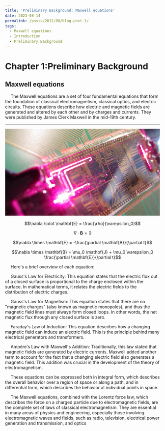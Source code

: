 ```yaml
---
title: 'Preliminary Background: Maxwell equations'
date: 2023-08-14
permalink: /posts/2012/08/blog-post-1/
tags:
  - Maxwell equations
  - Introduction
  - Preliminary Background
---
```


# Chapter 1:Preliminary Background
## Maxwell equations

&#8194;&#8194;
The Maxwell equations are a set of four fundamental equations that form the foundation of classical electromagnetism, classical optics, and electric circuits. These equations describe how electric and magnetic fields are generated and altered by each other and by charges and currents. They were published by James Clerk Maxwell in the mid-19th century.

---
![integratedphotonics](https://raw.githubusercontent.com/FLYR01/CIMCS.github.io/master/images/Integrated_photonics.png)

$$\nabla \cdot \mathbf{E} = \frac{\rho}{\varepsilon_0}$$

$$\nabla \cdot \mathbf{B} = 0$$

$$\nabla \times \mathbf{E} = -\frac{\partial \mathbf{B}}{\partial t}$$

$$\nabla \times \mathbf{B} = \mu_0 \mathbf{J} + \mu_0 \varepsilon_0 \frac{\partial \mathbf{E}}{\partial t}$$




&#8194;&#8194;
Here's a brief overview of each equation:

&#8194;&#8194;
Gauss's Law for Electricity: This equation states that the electric flux out of a closed surface is proportional to the charge enclosed within the surface. In mathematical terms, it relates the electric fields to the distribution of electric charges.

&#8194;&#8194;
Gauss's Law for Magnetism: This equation states that there are no "magnetic charges" (also known as magnetic monopoles), and thus the magnetic field lines must always form closed loops. In other words, the net magnetic flux through any closed surface is zero.

&#8194;&#8194;
Faraday's Law of Induction: This equation describes how a changing magnetic field can induce an electric field. This is the principle behind many electrical generators and transformers.

&#8194;&#8194;
Ampère's Law with Maxwell's Addition: Traditionally, this law stated that magnetic fields are generated by electric currents. Maxwell added another term to account for the fact that a changing electric field also generates a magnetic field. This addition was crucial in the development of the theory of electromagnetism.

&#8194;&#8194;
These equations can be expressed both in integral form, which describes the overall behavior over a region of space or along a path, and in differential form, which describes the behavior at individual points in space.

&#8194;&#8194;
The Maxwell equations, combined with the Lorentz force law, which describes the force on a charged particle due to electromagnetic fields, are the complete set of laws of classical electromagnetism. They are essential in many areas of physics and engineering, especially those involving electromagnetic waves and fields, such as radio, television, electrical power generation and transmission, and optics

